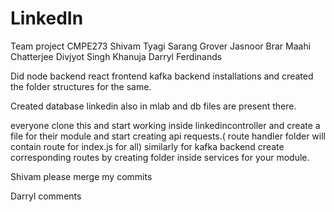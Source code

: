 # LinkedIn

Team project CMPE273
Shivam Tyagi
Sarang Grover
Jasnoor Brar
Maahi Chatterjee
Divjyot Singh Khanuja
Darryl Ferdinands


Did node backend react frontend kafka backend installations and created the folder structures for the same.

Created database linkedin  also in mlab and db files are present there.

everyone clone this and start working inside linkedincontroller and create a file for their module and start creating api requests.( route handler folder will contain route for index.js for all) 
similarly for kafka backend create corresponding routes by creating folder inside services for your module.

Shivam please merge my commits

Darryl comments




